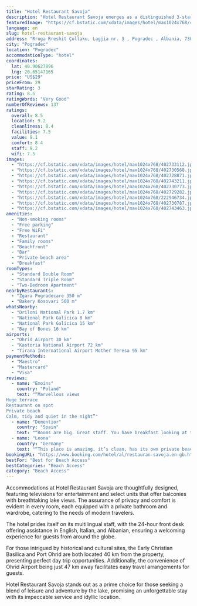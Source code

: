 ```yaml
---
title: "Hotel Restaurant Savoja"
description: "Hotel Restaurant Savoja emerges as a distinguished 3-star beachfront haven in Pogradec, boasting a harmonious blend of comfort and convenience with its terrace, restaurant, and bar."
featuredImage: "https://cf.bstatic.com/xdata/images/hotel/max1024x768/402733112.jpg?k=a86ae17c649a715c6b2afa8bf1f777d9b9084a71177ce1b53f6e5f91d840d579&o=&hp=1"
language: en
slug: hotel-restaurant-savoja
address: "Rruga Rreshit Çollaku, Lagjia nr. 3 , Pogradec , Albania, 7301 Pogradec, Albania"
city: "Pogradec"
location: "Pogradec"
accommodationType: "hotel"
coordinates:
  lat: 40.90627896
  lng: 20.65147165
price: "US$29"
priceFrom: 29
starRating: 3
rating: 8.5
ratingWords: "Very Good"
numberOfReviews: 137
ratings:
  overall: 8.5
  location: 9.2
  cleanliness: 8.4
  facilities: 7.5
  value: 9.1
  comfort: 8.4
  staff: 9.2
  wifi: 7.5
images:
  - "https://cf.bstatic.com/xdata/images/hotel/max1024x768/402733112.jpg?k=a86ae17c649a715c6b2afa8bf1f777d9b9084a71177ce1b53f6e5f91d840d579&o=&hp=1"
  - "https://cf.bstatic.com/xdata/images/hotel/max1024x768/402730568.jpg?k=ac371e56fad1861418cf8034326907d7d62cadf3cf7c51976c8e34abce20257c&o=&hp=1"
  - "https://cf.bstatic.com/xdata/images/hotel/max1024x768/402728871.jpg?k=ccc32e4ee3db40c9058044999f5569fdc9e30f1216da29ad2de2e53a80ca5f19&o=&hp=1"
  - "https://cf.bstatic.com/xdata/images/hotel/max1024x768/402743211.jpg?k=cbac6248b07f5ed2f81ad424e5ee51b53295c3081f4bb723a59dc03bba2c76ea&o=&hp=1"
  - "https://cf.bstatic.com/xdata/images/hotel/max1024x768/402730773.jpg?k=765c8ae9a10b5087dcde30aa6e8375638dde951e6f8f2c0c67f79aecfd9d0915&o=&hp=1"
  - "https://cf.bstatic.com/xdata/images/hotel/max1024x768/402729282.jpg?k=decee7eeaa750a1b7f2d324ea2c0c7a09dd983fbf6517405a1a117209ff2bf57&o=&hp=1"
  - "https://cf.bstatic.com/xdata/images/hotel/max1024x768/222946734.jpg?k=48406e4de6845100b523d51c217168a695d445b1331c7f5a0a3ede95ee64e980&o=&hp=1"
  - "https://cf.bstatic.com/xdata/images/hotel/max1024x768/402730787.jpg?k=ade31e300a6c2225aba1ed8520d62d4d65d79c52141a98e1bd07d98386a1afa5&o=&hp=1"
  - "https://cf.bstatic.com/xdata/images/hotel/max1024x768/402743463.jpg?k=03c9f8ee5f1b0496d27c09013aa7743634a043c146cdd40ac6a22676d2695b80&o=&hp=1"
amenities:
  - "Non-smoking rooms"
  - "Free parking"
  - "Free WiFi"
  - "Restaurant"
  - "Family rooms"
  - "Beachfront"
  - "Bar"
  - "Private beach area"
  - "Breakfast"
roomTypes:
  - "Standard Double Room"
  - "Standard Triple Room"
  - "Two-Bedroom Apartment"
nearbyRestaurants:
  - "Zgara Pogradecare 350 m"
  - "Bakery Kosovari 500 m"
whatsNearby:
  - "Driloni National Park 1.7 km"
  - "National Park Galicica 8 km"
  - "National Park Galicica 15 km"
  - "Bay of Bones 16 km"
airports:
  - "Ohrid Airport 30 km"
  - "Kastoria National Airport 72 km"
  - "Tirana International Airport Mother Teresa 95 km"
paymentMethods:
  - "Maestro"
  - "Mastercard"
  - "Visa"
reviews:
  - name: "Emoins"
    country: "Poland"
    text: "“Marvellous views
Huge terrace
Restaurant on spot
Private beach
Calm, tidy and quiet in the night”"
  - name: "Dementior"
    country: "Spain"
    text: "“Rooms are big. Great staff. You have breakfast looking at the lake. Great value”"
  - name: "Leona"
    country: "Germany"
    text: "“This place is amazing, it’s clean, has its own private beach and amazing, very affordable food. A huge breakfast is included. The staff is very friendly as well. One of our favorite places!”"
bookingURL: "https://www.booking.com/hotel/al/restauran-savoja.en-gb.html?aid=8035640"
bestFor: "Best for Beach Access"
bestCategories: "Beach Access"
category: "Beach Access"
---
```


Accommodations at Hotel Restaurant Savoja are thoughtfully designed, featuring televisions for entertainment and select units that offer balconies with breathtaking lake views. The assurance of privacy and comfort is evident in every room, each equipped with a private bathroom and wardrobe, catering to the needs of modern travelers.

The hotel prides itself on its multilingual staff, with the 24-hour front desk offering assistance in English, Italian, and Albanian, ensuring a welcoming experience for guests from around the globe.

For those intrigued by historical and cultural sites, the Early Christian Basilica and Port Ohrid are both located 40 km from the property, presenting perfect day trip opportunities. Additionally, the convenience of Ohrid Airport being just 47 km away facilitates easy travel arrangements for guests.

Hotel Restaurant Savoja stands out as a prime choice for those seeking a blend of leisure and adventure by the lake, promising an unforgettable stay with its impeccable service and idyllic location.